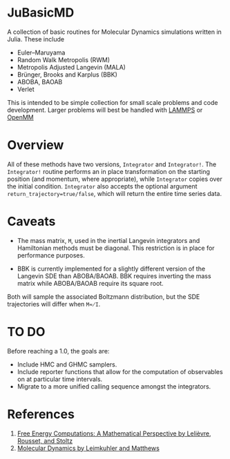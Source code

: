 # JuBasicMD
A collection of basic routines for Molecular Dynamics simulations written in Julia.  These include
* Euler–Maruyama
* Random Walk Metropolis (RWM)
* Metropolis Adjusted Langevin (MALA)
* Brünger, Brooks and Karplus (BBK)
* ABOBA, BAOAB
* Verlet

This is intended to be simple collection for small scale problems and code development.  Larger problems will best be handled with [LAMMPS](https://lammps.sandia.gov/) or [OpenMM](http://openmm.org/)

# Overview
All of these methods have two versions, `Integrator` and `Integrator!`.  The `Integrator!` routine performs an in place transformation on the starting position (and momentum, where appropriate), while `Integrator` copies over the initial condition.  `Integrator` also accepts the optional argument `return_trajectory=true/false`, which will return the entire time series data.

# Caveats
* The mass matrix, `M`, used in the inertial Langevin integrators and Hamiltonian methods must be diagonal.  This restriction is in place for performance purposes.

* BBK is currently implemented for a slightly different version of the Langevin SDE than ABOBA/BAOAB.  BBK requires inverting the mass matrix while ABOBA/BAOAB require its square root.

Both will sample the associated Boltzmann distribution, but the SDE trajectories will differ when `M≂̸I`.

# TO DO
Before reaching a 1.0, the goals are:
* Include HMC and GHMC samplers.
* Include reporter functions that allow for the computation of observables on at particular time intervals.  
* Migrate to a more unified calling sequence amongst the integrators.

# References

1. [Free Energy Computations: A Mathematical Perspective by Lelièvre, Rousset, and Stoltz](https://www.worldscientific.com/worldscibooks/10.1142/P579)
2. [Molecular Dynamics by Leimkuhler and Matthews](https://www.springer.com/gp/book/9783319163741)
